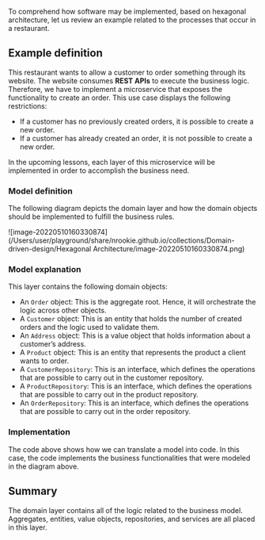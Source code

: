 To comprehend how software may be implemented, based on hexagonal architecture, let us review an example related to the processes that occur in a restaurant.



## Example definition



This restaurant wants to allow a customer to order something through its website. The website consumes **REST APIs** to execute the business logic. Therefore, we have to implement a microservice that exposes the functionality to create an order. This use case displays the following restrictions:

- If a customer has no previously created orders, it is possible to create a new order.
- If a customer has already created an order, it is not possible to create a new order.



In the upcoming lessons, each layer of this microservice will be implemented in order to accomplish the business need.





### Model definition

The following diagram depicts the domain layer and how the domain objects should be implemented to fulfill the business rules.



![image-20220510160330874](/Users/user/playground/share/nrookie.github.io/collections/Domain-driven-design/Hexagonal Architecture/image-20220510160330874.png)



### Model explanation



This layer contains the following domain objects:

- An `Order` object: This is the aggregate root. Hence, it will orchestrate the logic across other objects.
- A `Customer` object: This is an entity that holds the number of created orders and the logic used to validate them.
- An `Address` object: This is a value object that holds information about a customer’s address.
- A `Product` object: This is an entity that represents the product a client wants to order.
- A `CustomerRepository`: This is an interface, which defines the operations that are possible to carry out in the customer repository.
- A `ProductRepository`: This is an interface, which defines the operations that are possible to carry out in the product repository.
- An `OrderRepository`: This is an interface, which defines the operations that are possible to carry out in the order repository.



### Implementation



The code above shows how we can translate a model into code. In this case, the code implements the business functionalities that were modeled in the diagram above.





## Summary

The domain layer contains all of the logic related to the business model. Aggregates, entities, value objects, repositories, and services are all placed in this layer.





